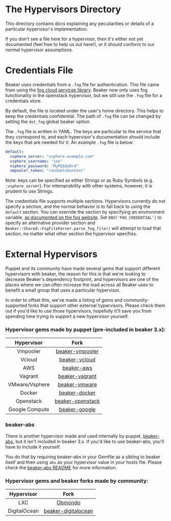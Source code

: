 # The Hypervisors Directory

This directory contains docs explaining any peculiarities or details of a particular hypervisor's implementation.

If you don't see a file here for a hypervisor, then it's either not yet documented (feel free to help us out here!), or it should conform to our normal hypervisor assumptions.

# Credentials File

Beaker uses credentials from a `.fog` file for authentication. This file came from using the [fog cloud services library](http://fog.io). Beaker now only uses fog functionality in the openstack hypervisor, but we still use the `.fog` file for a credentials store.

By default, the file is located under the user's home directory. This helps to keep the credentials confidential. The path of `.fog` file can be changed by setting the `dot_fog` global beaker option.

The `.fog` file is written in YAML. The keys are particular to the service that they correspond to, and each hypervisor's documentation should include the keys that are needed for it. An example `.fog` file is below:

```yaml
default:
  vsphere_server: "vsphere.example.com"
  vsphere_username: "joe"
  vsphere_password: "MyP@$$w0rd"
  vmpooler_token: "randomtokentext"
```

Note: keys can be specified as either Strings or as Ruby Symbols (e.g. `:vsphere_server`). For interoprability with other systems, however, it is prudent to use Strings.

The credentials file supports multiple sections. Hypervisors currently do not specify a section, and the normal behavior is to fall back to using the `default` section. You can override the section by specifying an environment variable, [as documented on the fog website](https://fog.io/about/getting_started.html). Set `ENV['FOG_CREDENTIAL']` to specify an alternative provider section and `Beaker::Shared::FogFileParser.parse_fog_file()` will attempt to load that section, no matter what other section the hypervisor specifies.

# External Hypervisors

Puppet and its community have made several gems that support different hypervisors with beaker, the reason for this is that we're looking to decrease Beaker's dependency footprint, and hypervisors are one of the places where we can often increase the load across all Beaker uses to benefit a small group that uses a particular hypervisor.

In order to offset this, we've made a listing of gems and community-supported forks that support other external hypervisors. Please check them out if you'd like to use those hypervisors, hopefully it'll save you from spending time trying to support a new hypervisor yourself.

### Hypervisor gems made by puppet (pre-included in beaker 3.x):

|   Hypervisor   |                                Fork                                |
| :------------: | :----------------------------------------------------------------: |
|    Vmpooler    |  [beaker-vmpooler](https://github.com/puppetlabs/beaker-vmpooler)  |
|     Vcloud     |    [beaker-vcloud](https://github.com/puppetlabs/beaker-vcloud)    |
|      AWS       |       [beaker-aws](https://github.com/puppetlabs/beaker-aws)       |
|    Vagrant     |   [beaker-vagrant](https://github.com/puppetlabs/beaker-vagrant)   |
| VMware/Vsphere |    [beaker-vmware](https://github.com/puppetlabs/beaker-vmware)    |
|     Docker     |    [beaker-docker](https://github.com/puppetlabs/beaker-docker)    |
|   Openstack    | [beaker-openstack](https://github.com/puppetlabs/beaker-openstack) |
| Google Compute |    [beaker-google](https://github.com/puppetlabs/beaker-google)    |

### beaker-abs

There is another hypervisor made and used internally by puppet, [beaker-abs](https://github.com/puppetlabs/beaker-abs), but it isn't included in beaker 3.x. If you'd like to use beaker-abs, you'll have to include it yourself.

You do that by requiring beaker-abs in your Gemfile as a sibling to beaker itself and then using `abs` as your hypervisor value in your hosts file. Please check the [beaker-abs README](https://github.com/puppetlabs/beaker-abs/blob/master/README.md) for more information.

### Hypervisor gems and beaker forks made by community:

|  Hypervisor  |                                 Fork                                 |
| :----------: | :------------------------------------------------------------------: |
|     LXC      |             [Obmondo](https://github.com/Obmondo/beaker)             |
| DigitalOcean | [beaker-digitalocean](https://github.com/tiengo/beaker-digitalocean) |
